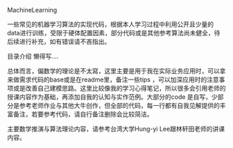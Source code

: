 MachineLearning

一些常见的机器学习算法的实现代码，根据本人学习过程中利用公开且少量的data进行训练，受限于硬体配置因素，部分代码或是其他参考算法尚未健全，待后续进行补充，如有错误请不吝指出。

目录介绍
懒得写....

总体而言，偏数学的理论是不太寫，这里主要是用于我在实际业务应用时，可以拿来做需求代码的base或是在readme里，备注一些tips ，可以加深应用时的注意事项或是改善自己建模思路。这里比较像我的学习心得笔记，所以很多会引用老师的授课内容作为基础，再添加自我的认知与实作范例。大部分的code 是自写，少部分是参考老师作业与其他大牛创作，但全部的代码，每一行都有自我见解提供的丰富备注，若要参考代码，请自行备注删除会比较简洁。

主要数学推演与算法理论内容，请参考台湾大学Hung-yi Lee跟林轩田老师的讲课内容。

